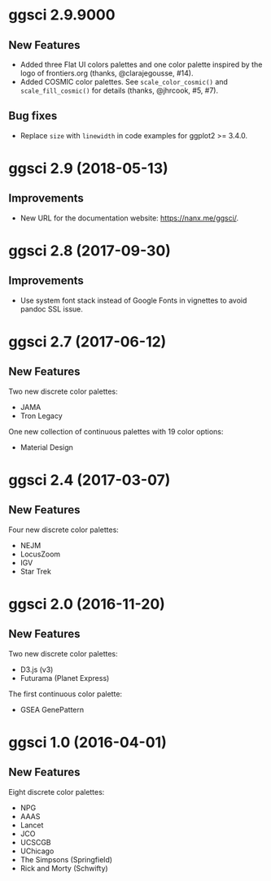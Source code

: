 # ggsci 2.9.9000

## New Features

- Added three Flat UI colors palettes and one color palette inspired by the
  logo of frontiers.org (thanks, @clarajegousse, #14).
- Added COSMIC color palettes. See `scale_color_cosmic()` and
  `scale_fill_cosmic()` for details (thanks, @jhrcook, #5, #7).

## Bug fixes

- Replace `size` with `linewidth` in code examples for ggplot2 >= 3.4.0.

# ggsci 2.9 (2018-05-13)

## Improvements

- New URL for the documentation website: https://nanx.me/ggsci/.

# ggsci 2.8 (2017-09-30)

## Improvements

- Use system font stack instead of Google Fonts in vignettes to avoid pandoc SSL issue.

# ggsci 2.7 (2017-06-12)

## New Features

Two new discrete color palettes:

- JAMA
- Tron Legacy

One new collection of continuous palettes with 19 color options:

- Material Design

# ggsci 2.4 (2017-03-07)

## New Features

Four new discrete color palettes:

- NEJM
- LocusZoom
- IGV
- Star Trek

# ggsci 2.0 (2016-11-20)

## New Features

Two new discrete color palettes:

- D3.js (v3)
- Futurama (Planet Express)

The first continuous color palette:

- GSEA GenePattern

# ggsci 1.0 (2016-04-01)

## New Features

Eight discrete color palettes:

  - NPG
  - AAAS
  - Lancet
  - JCO
  - UCSCGB
  - UChicago
  - The Simpsons (Springfield)
  - Rick and Morty (Schwifty)
